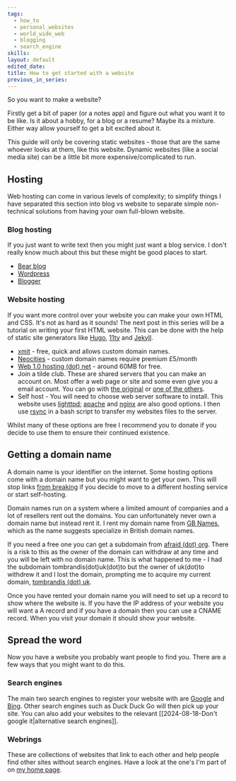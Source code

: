 ```yaml
---
tags:
  - how_to
  - personal_websites
  - world_wide_web
  - blogging
  - search_engine
skills: 
layout: default
edited_date: 
title: How to get started with a website
previous_in_series:
---
```

So you want to make a website? 

Firstly get a bit of paper (or a notes app) and figure out what you want it to be like. Is it about a hobby, for a blog or a resume? Maybe its a mixture. Either way allow yourself to get a bit excited about it.

This guide will only be covering static websites - those that are the same whoever looks at them, like this website. Dynamic websites (like a social media site) can be a little bit more expensive/complicated to run.
## Hosting
Web hosting can come in various levels of complexity; to simplify things I have separated this section into blog vs website to separate simple non-technical solutions from having your own full-blown website.
### Blog hosting
If you just want to write text then you might just want a blog service. I don't really know much about this but these might be good places to start.
- [Bear blog](https://bearblog.dev/)
- [Wordpress](https://wordpress.org/)
- [Blogger](https://www.blogger.com/about)

### Website hosting
If you want more control over your website you can make your own HTML and CSS. It's not as hard as it sounds! The next post in this series will be a tutorial on writing your first HTML website. This can be done with the help of static site generators like [Hugo](https://gohugo.io/), [11ty](https://www.11ty.dev/) and [Jekyll](https://jekyllrb.com).
- [xmit](https://xmit.co) - free, quick and allows custom domain names.
- [Neocities](https://neocities.org/) - custom domain names require premium £5/month
- [Web 1.0 hosting (dot) net](https://web1.0hosting.net/) - around 60MB for free.
- Join a tilde club. These are shared servers that you can make an account on. Most offer a web page or site and some even give you a email account. You can go with [the original](https://www.tilde.club/) or [one of the others](https://tilde.club/%7Epfhawkins/othertildes.html). 
- Self host - You will need to choose web server software to install. This website uses [lighttpd](https://www.lighttpd.net/); [apache](https://httpd.apache.org/) and [nginx](https://nginx.org/en/) are also good options. I then use [rsync](https://rsync.samba.org/) in a bash script to transfer my websites files to the server.

Whilst many of these options are free I recommend you to donate if you decide to use them to ensure their continued existence.
## Getting a domain name
A domain name is your identifier on the internet. Some hosting options come with a domain name but you might want to get your own. This will stop links [from breaking](https://en.wikipedia.org/wiki/Link_rot) if you decide to move to a different hosting service or start self-hosting.

Domain names run on a system where a limited amount of companies and a lot of resellers rent out the domains. You can unfortunately never own a domain name but instead rent it. I rent my domain name from [GB Names](https://www.gbnames.uk/), which as the name suggests specialize in British domain names.

If you need a free one you can get a subdomain from [afraid (dot) org](https://afraid.org/). There is a risk to this as the owner of the domain can withdraw at any time and you will be left with no domain name. This is what happened to me - I had the subdomain tombrandis(dot)uk(dot)to but the owner of uk(dot)to withdrew it and I lost the domain, prompting me to acquire my current domain, [tombrandis (dot) uk](https://tombrandis.uk/).

Once you have rented your domain name you will need to set up a record to show where the website is. If you have the IP address of your website you will want a A record and if you have a domain then you can use a CNAME record. When you visit your domain it should show your website.
## Spread the word
Now you have a website you probably want people to find you. There are a few ways that you might want to do this.
### Search engines
The main two search engines to register your website with are [Google](https://search.google.com/search-console) and [Bing](https://www.bing.com/webmasters/about). Other search engines such as Duck Duck Go will then pick up your site. You can also add your websites to the relevant [[2024-08-18-Don't google it|alternative search engines]].
### Webrings
These are collections of websites that link to each other and help people find other sites without search engines. Have a look at the one's I'm part of on [my home page](/).